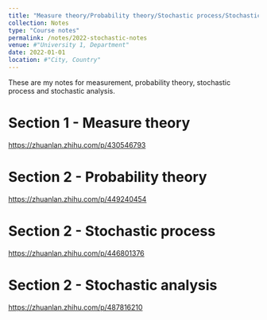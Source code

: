 ```yaml
---
title: "Measure theory/Probability theory/Stochastic process/Stochastic analysis"
collection: Notes
type: "Course notes"
permalink: /notes/2022-stochastic-notes
venue: #"University 1, Department"
date: 2022-01-01
location: #"City, Country"
---
```


These are my notes for measurement, probability theory, stochastic process and stochastic analysis.

Section 1 - Measure theory
======
https://zhuanlan.zhihu.com/p/430546793

Section 2 - Probability theory
======
https://zhuanlan.zhihu.com/p/449240454

Section 2 - Stochastic process
======
https://zhuanlan.zhihu.com/p/446801376

Section 2 - Stochastic analysis
======
https://zhuanlan.zhihu.com/p/487816210